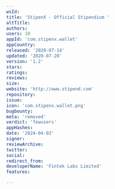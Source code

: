 ```yaml
---
wsId: 
title: 'StipenX - Official Stipendium '
altTitle: 
authors: 
users: 10
appId: 'com.stipenx.wallet'
appCountry: 
released: '2020-07-14'
updated: '2020-07-28'
version: '1.2'
stars: 
ratings: 
reviews: 
size: 
website: 'http://www.stipend.com'
repository: 
issue: 
icon: 'com.stipenx.wallet.png'
bugbounty: 
meta: 'removed'
verdict: 'fewusers'
appHashes: 
date: '2024-04-03'
signer: 
reviewArchive: 
twitter: 
social: 
redirect_from: 
developerName: 'Fintek Labs Limited'
features: 

---
```


